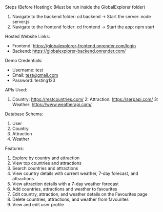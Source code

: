 Steps (Before Hosting):
(Must be run inside the GlobalExplorer folder)
1. Navigate to the backend folder: cd backend -> Start the server: node server.js
2. Navigate to the frontend folder: cd frontend -> Start the app: npm start

Hosted Website Links:
- Frontend: https://globalexplorer-frontend.onrender.com/login
- Backend: https://globalexplorer-backend.onrender.com/

Demo Credentials:
- Username: test
- Email: test@gmail.com
- Password: testing123

APIs Used:
1. Country: https://restcountries.com/
2: Attraction: https://serpapi.com/
3: Weather: https://www.weatherapi.com/

Database Schema:
1. User
2. Country
3. Attraction
4. Weather

Features:
1. Explore by country and attraction
2. View top countries and attractions
3. Search countries and attractions
4. View country details with current weather, 7-day forecast, and attractions
5. View attraction details with a 7-day weather forecast
6. Add countries, attractions and weather to favourites
7. Edit country, attraction, and weather details on the Favourites page
8. Delete countries, attractions, and weather from favourites
9. View and edit user profile

